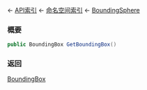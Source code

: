 ← [API索引](Api-Index) ← [命名空间索引](Namespace-Index) ← [BoundingSphere](VRageMath.BoundingSphere)

### 概要

```csharp
public BoundingBox GetBoundingBox()
```

### 返回

[BoundingBox](VRageMath.BoundingBox)

